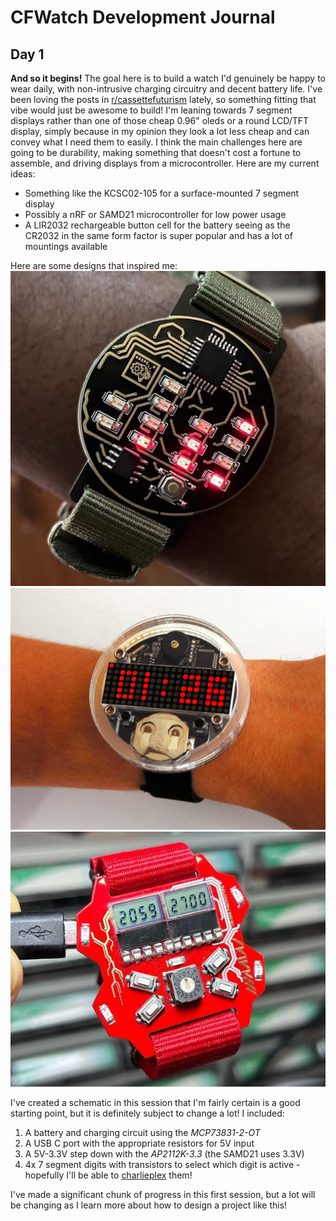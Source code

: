 # CFWatch Development Journal

## Day 1

**And so it begins!** The goal here is to build a watch I'd genuinely be happy to wear daily, with non-intrusive charging circuitry and decent battery life. I've been loving the posts in [r/cassettefuturism](https://reddit.com/r/cassettefuturism/top/?sort=top&t=all) lately, so something fitting that vibe would just be awesome to build! I'm leaning towards 7 segment displays rather than one of those cheap 0.96" oleds or a round LCD/TFT display, simply because in my opinion they look a lot less cheap and can convey what I need them to easily. I think the main challenges here are going to be durability, making something that doesn't cost a fortune to assemble, and driving displays from a microcontroller. Here are my current ideas:
- Something like the KCSC02-105 for a surface-mounted 7 segment display
- Possibly a nRF or SAMD21 microcontroller for low power usage
- A LIR2032 rechargeable button cell for the battery seeing as the CR2032 in the same form factor is super popular and has a lot of mountings available

Here are some designs that inspired me:
![Watch 1](_images/watch1.png)
![Watch 2](_images/watch2.png)
![Watch 3](_images/watch3.png)

I've created a schematic in this session that I'm fairly certain is a good starting point, but it is definitely subject to change a lot! I included:
1. A battery and charging circuit using the *MCP73831-2-OT*
2. A USB C port with the appropriate resistors for 5V input
3. A 5V-3.3V step down with the *AP2112K-3.3* (the SAMD21 uses 3.3V)
4. 4x 7 segment digits with transistors to select which digit is active - hopefully I'll be able to [charlieplex](https://en.wikipedia.org/wiki/Charlieplexing) them!

I've made a significant chunk of progress in this first session, but a lot will be changing as I learn more about how to design a project like this!